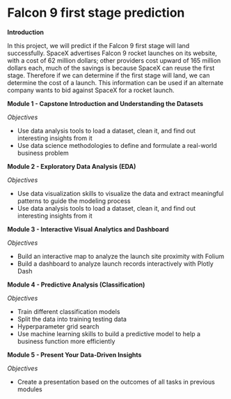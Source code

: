 # Falcon 9 first stage prediction

**Introduction**

In this project, we will predict if the Falcon 9 first stage will land successfully. SpaceX advertises Falcon 9 rocket launches on its website, with a cost of 62 million dollars; other providers cost upward of 165 million dollars each, much of the savings is because SpaceX can reuse the first stage. Therefore if we can determine if the first stage will land, we can determine the cost of a launch. This information can be used if an alternate company wants to bid against SpaceX for a rocket launch.

**Module 1 - Capstone Introduction and Understanding the Datasets**

_Objectives_

- Use data analysis tools to load a dataset, clean it, and find out interesting insights from it
- Use data science methodologies to define and formulate a real-world business problem

**Module 2 - Exploratory Data Analysis (EDA)**

_Objectives_

- Use data visualization skills to visualize the data and extract meaningful patterns to guide the modeling process
- Use data analysis tools to load a dataset, clean it, and find out interesting insights from it

**Module 3 - Interactive Visual Analytics and Dashboard**

_Objectives_

- Build an interactive map to analyze the launch site proximity with Folium
- Build a dashboard to analyze launch records interactively with Plotly Dash

**Module 4 - Predictive Analysis (Classification)**

_Objectives_

- Train different classification models
- Split the data into training testing data
- Hyperparameter grid search
- Use machine learning skills to build a predictive model to help a business function more efficiently

**Module 5 - Present Your Data-Driven Insights**

_Objectives_

- Create a presentation based on the outcomes of all tasks in previous modules
